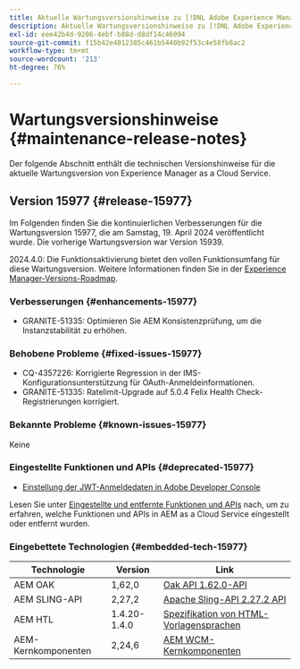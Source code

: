 ```yaml
---
title: Aktuelle Wartungsversionshinweise zu [!DNL Adobe Experience Manager] as a Cloud Service.
description: Aktuelle Wartungsversionshinweise zu [!DNL Adobe Experience Manager] as a Cloud Service.
exl-id: eee42b4d-9206-4ebf-b88d-d8df14c46094
source-git-commit: f15b42e4012385c461b5440b92f53c4e58fb8ac2
workflow-type: tm+mt
source-wordcount: '213'
ht-degree: 76%

---
```


# Wartungsversionshinweise {#maintenance-release-notes}

Der folgende Abschnitt enthält die technischen Versionshinweise für die aktuelle Wartungsversion von Experience Manager as a Cloud Service.

## Version 15977 {#release-15977}

Im Folgenden finden Sie die kontinuierlichen Verbesserungen für die Wartungsversion 15977, die am Samstag, 19. April 2024 veröffentlicht wurde. Die vorherige Wartungsversion war Version 15939.

2024.4.0: Die Funktionsaktivierung bietet den vollen Funktionsumfang für diese Wartungsversion. Weitere Informationen finden Sie in der [Experience Manager-Versions-Roadmap](https://experienceleague.adobe.com/docs/experience-manager-release-information/aem-release-updates/update-releases-roadmap.html?lang=de).

### Verbesserungen {#enhancements-15977}

* GRANITE-51335: Optimieren Sie AEM Konsistenzprüfung, um die Instanzstabilität zu erhöhen.

### Behobene Probleme {#fixed-issues-15977}

* CQ-4357226: Korrigierte Regression in der IMS-Konfigurationsunterstützung für OAuth-Anmeldeinformationen.
* GRANITE-51335: Ratelimit-Upgrade auf 5.0.4 Felix Health Check-Registrierungen korrigiert.

### Bekannte Probleme {#known-issues-15977}

Keine

### Eingestellte Funktionen und APIs {#deprecated-15977}

* [Einstellung der JWT-Anmeldedaten in Adobe Developer Console](/help/security/jwt-credentials-deprecation-in-adobe-developer-console.md)

Lesen Sie unter [Eingestellte und entfernte Funktionen und APIs](/help/release-notes/deprecated-removed-features.md) nach, um zu erfahren, welche Funktionen und APIs in AEM as a Cloud Service eingestellt oder entfernt wurden.

### Eingebettete Technologien {#embedded-tech-15977}

| Technologie | Version | Link |
|---|---|---|
| AEM OAK | 1,62,0 | [Oak API 1.62.0-API](https://www.javadoc.io/doc/org.apache.jackrabbit/oak-api/1.62.0/index.html) |
| AEM SLING-API | 2,27,2 | [Apache Sling-API 2.27.2 API](https://www.javadoc.io/doc/org.apache.sling/org.apache.sling.api/latest/index.html) |
| AEM HTL | 1.4.20-1.4.0 | [Spezifikation von HTML-Vorlagensprachen](https://github.com/adobe/htl-spec) |
| AEM-Kernkomponenten | 2,24,6 | [AEM WCM-Kernkomponenten](https://github.com/adobe/aem-core-wcm-components) |
